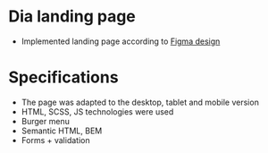 # Dia landing page
- Implemented landing page according to [Figma design](https://www.figma.com/file/7qwsWggv9BAxMi2VPhBuPr/Air-(formerly-Dia)?node-id=9138%3A35)

# Specifications
- The page was adapted to the desktop, tablet and mobile version
- HTML, SCSS, JS technologies were used
- Burger menu
- Semantic HTML, BEM
- Forms + validation

